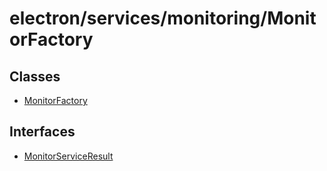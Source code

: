 # electron/services/monitoring/MonitorFactory

## Classes

- [MonitorFactory](classes/MonitorFactory.md)

## Interfaces

- [MonitorServiceResult](interfaces/MonitorServiceResult.md)
